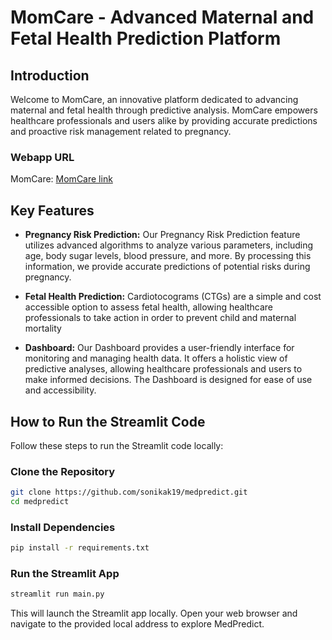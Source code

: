 # MomCare - Advanced Maternal and Fetal Health Prediction Platform

## Introduction

Welcome to MomCare, an innovative platform dedicated to advancing maternal and fetal health through predictive analysis. MomCare empowers healthcare professionals and users alike by providing accurate predictions and proactive risk management related to pregnancy.

### Webapp URL
MomCare: [MomCare link](https://maternalcare-cbupxflodo4uhz8hzqqqng.streamlit.app/)

## Key Features

- **Pregnancy Risk Prediction:** Our Pregnancy Risk Prediction feature utilizes advanced algorithms to analyze various parameters, including age, body sugar levels, blood pressure, and more. By processing this information, we provide accurate predictions of potential risks during pregnancy.

- **Fetal Health Prediction:** Cardiotocograms (CTGs) are a simple and cost accessible option to assess fetal health, allowing healthcare professionals to take action in order to prevent child and maternal mortality

- **Dashboard:** Our Dashboard provides a user-friendly interface for monitoring and managing health data. It offers a holistic view of predictive analyses, allowing healthcare professionals and users to make informed decisions. The Dashboard is designed for ease of use and accessibility.

## How to Run the Streamlit Code

Follow these steps to run the Streamlit code locally:

### Clone the Repository

```bash
git clone https://github.com/sonikak19/medpredict.git
cd medpredict
```
### Install Dependencies
 ```bash
 pip install -r requirements.txt
 ```
 ### Run the Streamlit App
 ```bash
streamlit run main.py
```
This will launch the Streamlit app locally. Open your web browser and navigate to the provided local address to explore MedPredict.

